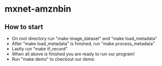 # mxnet-amznbin

## How to start
- On root directory run "make image_dataset" and "make load_metadata"
- After "make load_metadata" is finished, run "make process_metadata"
- Lastly run "make tf_record"
- When all above is finished you are ready to run our program!
- Run "make demo" to checkout our demo
